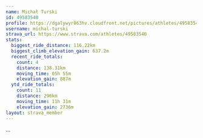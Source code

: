 ```yaml
---
name: Michał Turski
id: 49583540
profile: https://dgalywyr863hv.cloudfront.net/pictures/athletes/49583540/14729338/1/large.jpg
username: michal-turski
strava_url: https://www.strava.com/athletes/49583540
stats:
  biggest_ride_distance: 116.22km
  biggest_climb_elevation_gain: 637.2m
  recent_ride_totals:
    count: 4
    distance: 138.31km
    moving_time: 05h 55m
    elevation_gain: 887m
  ytd_ride_totals:
    count: 11
    distance: 296km
    moving_time: 11h 31m
    elevation_gain: 2736m
layout: strava_member
--- 
```

...
